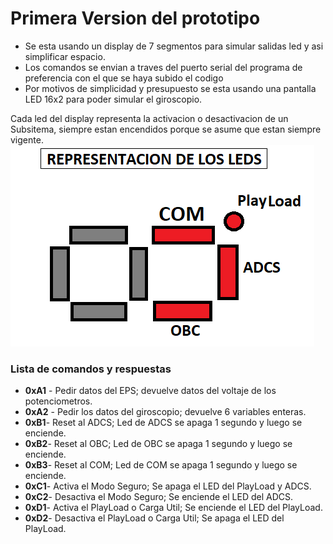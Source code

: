 <h1>Primera Version del prototipo</h1>
<ul>
  <li>Se esta usando un display de 7 segmentos para simular salidas led y asi simplificar espacio.</li>
  <li>Los comandos se envian a traves del puerto serial del programa de preferencia con el que se haya subido el codigo</li>
  <li>Por motivos de simplicidad y presupuesto se esta usando una pantalla LED 16x2 para poder simular el giroscopio.</li>
</ul>

Cada led del display representa la activacion o desactivacion de un Subsitema, siempre estan encendidos porque se asume que estan siempre vigente.
<br>
<img src="representacionLEDS.png">
<h3>Lista de comandos y respuestas</h3>
<ul>
<li><b>0xA1</b> - Pedir datos del EPS; devuelve datos del voltaje de los potenciometros.</li>
<li><b>0xA2</b> - Pedir los datos del giroscopio; devuelve 6 variables enteras.</li>
<li><b>0xB1</b>- Reset al ADCS; Led de ADCS se apaga 1 segundo y luego se enciende.</li>
<li><b>0xB2</b>- Reset al OBC; Led de OBC se apaga 1 segundo y luego se enciende.</li>
<li><b>0xB3</b>- Reset al COM; Led de COM se apaga 1 segundo y luego se enciende.</li>
<li><b>0xC1</b>- Activa el Modo Seguro; Se apaga el LED del PlayLoad y ADCS.</li>
<li><b>0xC2</b>- Desactiva el Modo Seguro; Se enciende el LED del ADCS.</li>
<li><b>0xD1</b>- Activa el PlayLoad o Carga Util; Se enciende el LED del PlayLoad.</li>
<li><b>0xD2</b>- Desactiva el PlayLoad o Carga Util; Se apaga el LED del PlayLoad.</li>
</ul>

